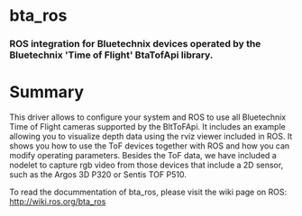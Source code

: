 bta_ros
===================
### ROS integration for Bluetechnix devices operated by the Bluetechnix 'Time of Flight' BtaTofApi library. ###

# Summary #

This driver allows to configure your system and ROS to use all Bluetechnix Time of Flight cameras supported by the BltToFApi. It includes an example allowing you to visualize depth data using the rviz viewer included in ROS. It shows you how to use the ToF devices together with ROS and how you can modify operating parameters. Besides the ToF data, we have included a nodelet to capture rgb video from those devices that include a 2D sensor, such as the Argos 3D P320 or Sentis TOF P510. 

To read the docummentation of bta_ros, please visit the wiki page on ROS: http://wiki.ros.org/bta_ros
